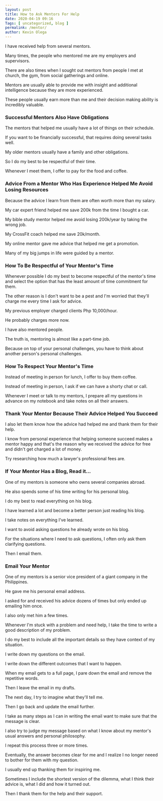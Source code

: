 ```yaml
--- 
layout: post 
title: How to Ask Mentors For Help
date: 2020-04-19 09:16
Tags: [ uncategorized, blog ]
permalink: /mentor/ 
author: Kevin Olega 
--- 
```

I have received help from several mentors.

Many times, the people who mentored me are my employers and supervisors.

There are also times when I sought out mentors from people I met at church, the gym, from social gatherings and online.

Mentors are usually able to provide me with insight and additional intelligence because they are more experienced.

These people usually earn more than me and their decision making ability is incredibly valuable.

### Successful Mentors Also Have Obligations

The mentors  that helped me usually have a lot of things on their schedule. 

If you want to be financially successful, that requires doing several tasks well.

My older mentors usually have a family and other obligations.

So I do my best to be respectful of their time.

Whenever I meet them, I offer to pay for the food and coffee.

### Advice From a Mentor Who Has Experience Helped Me Avoid Losing Resources

Because the advice I learn from them are often worth more than my salary.

My car expert friend helped me save 200k from the time I bought a car.

My bible study mentor helped me avoid losing 200k/year by taking the wrong job.

My CrossFit coach helped me save 20k/month.

My online mentor gave me advice that helped me get a promotion.

Many of my big jumps in life were guided by a mentor.

### How To Be Respectful of Your Mentor's Time

Whenever possible I do my best to become respectful of the mentor's time and select the option that has the least amount of time commitment for them.

The other reason is I don't want to be a pest and I'm worried that they'll charge me every time I ask for advice.

My previous employer charged clients Php 10,000/hour.

He probably charges more now.

I have also mentored people.

The truth is, mentoring is almost like a part-time job.

Because on top of your personal challenges, you have to think about another person's personal challenges.

### How To Respect Your Mentor's Time

Instead of meeting in person for lunch, I offer to buy them coffee.

Instead of meeting in person, I ask if we can have a shorty chat or call.

Whenever I meet or talk to my mentors, I prepare all my questions in advance on my notebook and take notes on all their answers.

### Thank Your Mentor Because Their Advice Helped You Succeed

I also let them know how the advice had helped me and thank them for their help.

I know from personal experience that helping someone succeed makes a mentor happy and that's the reason why we received the advice for free and didn't get charged a lot of money.

Try researching how much a lawyer's professional fees are.

### If Your Mentor Has a Blog, Read it...

One of my mentors is someone who owns several companies abroad.

He also spends some of his time writing for his personal blog.

I do my best to read everything on his blog.

I have learned a lot and become a better person just reading his blog.

I take notes on everything I've learned.

I want to avoid asking questions he already wrote on his blog.

For the situations where I need to ask questions, I often only ask them clarifying questions.

Then I email them.


### Email Your Mentor 

One of my mentors is a senior vice president of a giant company in the Philippines.

He gave me his personal email address.

I asked for and received his advice dozens of times but only ended up emailing him once.

I also only met him a few times.

Whenever I'm stuck with a problem and need help, I take the time to write a good description of my problem.

I do my best to include all the important details so they have context of my situation.

I write down my questions on the email.

I write down the different outcomes that I want to happen.

When my email gets to a full page, I pare down the email and remove the repetitive words.

Then I leave the email in my drafts.

The next day, I try to imagine what they'll tell me.

Then I go back and update the email further.

I take as many steps as I can in writing the email want to make sure that the message is clear.

I also try to judge my message based on what I know about my mentor's usual answers and personal philosophy.

I repeat this process three or more times.

Eventually, the answer becomes clear for me and I realize I no longer neeed to bother for them with my question.

I usually end up thanking them for inspiring me.

Sometimes I include the shortest version of the dilemma, what I think their advice is, what I did and how it turned out.

Then I thank them for the help and their support.